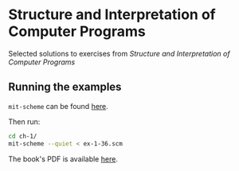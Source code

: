 # Structure and Interpretation of Computer Programs
Selected solutions to exercises from _Structure and Interpretation of Computer Programs_


## Running the examples

`mit-scheme` can be found [here](https://www.gnu.org/software/mit-scheme/).

Then run:

```bash
cd ch-1/
mit-scheme --quiet < ex-1-36.scm
```

The book's PDF is available [here](https://web.mit.edu/alexmv/6.037/sicp.pdf).


